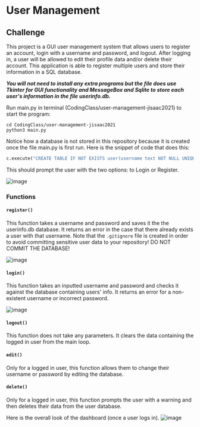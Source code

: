# User Management

## Challenge
This project is a GUI user management system that allows users to register an account, login with a username and password, and logout. After logging in, a user will be allowed to edit their profile data and/or delete their
account. This application is able to register multiple users and store their information in a SQL database.

***You will not need to install any extra programs but the file does use Tkinter for GUI functionality and MessageBox and Sqlite to store each user's information in the file userinfo.db.***

Run main.py in terminal (CodingClass/user-management-jisaac2021) to start the program:
```terminal
cd CodingClass/user-management-jisaac2021
python3 main.py
```

Notice how a database is not stored in this repository because it is created once the file main.py is first run.
Here is the snippet of code that does this:

```python
c.execute("CREATE TABLE IF NOT EXISTS user(username text NOT NULL UNIQUE, password text NOT NULL UNIQUE)")
```

This should prompt the user with the two options: to Login or Register.

![image](https://github.com/kehillah-coding-2019/user-management-jisaac2021/blob/master/mainmenu.png)

### Functions

#### `register()`
This function takes a username and password and saves it the the userinfo.db database. It returns an error in the case that there already exists a user with that username. Note that the `.gitignore` file is created in order to avoid
committing sensitive user data to your repository! DO NOT COMMIT THE DATABASE!

![image](https://github.com/kehillah-coding-2019/user-management-jisaac2021/blob/master/register.png)

#### `login()`
This function takes an inputted username and password and checks it against
the database containing users' info. It returns an error for
a non-existent username or incorrect password. 

![image](https://github.com/kehillah-coding-2019/user-management-jisaac2021/blob/master/register.png)

#### `logout()`
This function does not take any parameters. It clears the data containing
the logged in user from the main loop.

#### `edit()`
Only for a logged in user, this function allows them to change their
username or password by editing the database.

#### `delete()`
Only for a logged in user, this function prompts the user with a
warning and then deletes their data from the user database.

Here is the overall look of the dashboard (once a user logs in).
![image](https://github.com/kehillah-coding-2019/user-management-jisaac2021/blob/master/dashboard.png)

